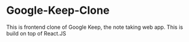 # Google-Keep-Clone
This is frontend clone of Google Keep, the note taking web app. This is build on top of React.JS
